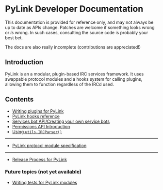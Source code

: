 # PyLink Developer Documentation

This documentation is provided for reference only, and may not always be up to date as APIs change.
Patches are welcome if something looks wrong or *is* wrong. In such cases, consulting the source code is probably your best bet.

The docs are also really incomplete (contributions are appreciated!)

## Introduction

PyLink is an a modular, plugin-based IRC services framework. It uses swappable protocol modules and a hooks system for calling plugins, allowing them to function regardless of the IRCd used.

## Contents

- [Writing plugins for PyLink](writing-plugins.md)
- [PyLink hooks reference](hooks-reference.md)
- [Services bot API/Creating your own service bots](services-api.md)
- [Permissions API Introduction](permissions-api.md)
- [Using `utils.IRCParser()`](using-ircparser.md)

----

- [PyLink protocol module specification](pmodule-spec.md)

----

- [Release Process for PyLink](release-process.md)

### Future topics (not yet available)
- [Writing tests for PyLink modules](writing-tests.md)

